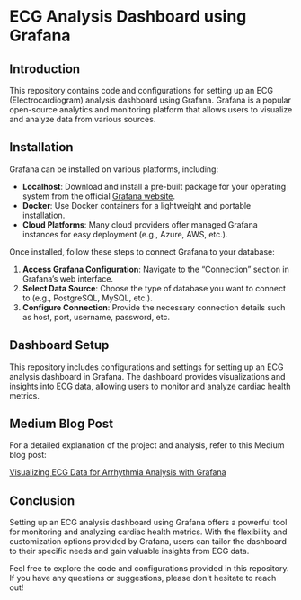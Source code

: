 # ECG Analysis Dashboard using Grafana

## Introduction

This repository contains code and configurations for setting up an ECG (Electrocardiogram) analysis dashboard using Grafana. Grafana is a popular open-source analytics and monitoring platform that allows users to visualize and analyze data from various sources.

## Installation

Grafana can be installed on various platforms, including:

- **Localhost**: Download and install a pre-built package for your operating system from the official [Grafana website](https://grafana.com/get).
- **Docker**: Use Docker containers for a lightweight and portable installation.
- **Cloud Platforms**: Many cloud providers offer managed Grafana instances for easy deployment (e.g., Azure, AWS, etc.).

Once installed, follow these steps to connect Grafana to your database:

1. **Access Grafana Configuration**: Navigate to the “Connection” section in Grafana’s web interface.
2. **Select Data Source**: Choose the type of database you want to connect to (e.g., PostgreSQL, MySQL, etc.).
3. **Configure Connection**: Provide the necessary connection details such as host, port, username, password, etc.

## Dashboard Setup

This repository includes configurations and settings for setting up an ECG analysis dashboard in Grafana. The dashboard provides visualizations and insights into ECG data, allowing users to monitor and analyze cardiac health metrics.

## Medium Blog Post

For a detailed explanation of the project and analysis, refer to this Medium blog post:

[Visualizing ECG Data for Arrhythmia Analysis with Grafana](https://medium.com/@moonsocial15/title-visualizing-ecg-data-for-arrhythmia-analysis-with-grafana-aff8b2642776)

## Conclusion

Setting up an ECG analysis dashboard using Grafana offers a powerful tool for monitoring and analyzing cardiac health metrics. With the flexibility and customization options provided by Grafana, users can tailor the dashboard to their specific needs and gain valuable insights from ECG data.

Feel free to explore the code and configurations provided in this repository. If you have any questions or suggestions, please don't hesitate to reach out!
